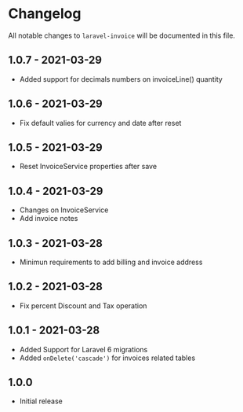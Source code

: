 # Changelog

All notable changes to `laravel-invoice` will be documented in this file.

##  1.0.7 - 2021-03-29
- Added support for decimals numbers on invoiceLine() quantity

##  1.0.6 - 2021-03-29
- Fix default valies for currency and date after reset

##  1.0.5 - 2021-03-29
- Reset InvoiceService properties after save

##  1.0.4 - 2021-03-29
- Changes on InvoiceService
- Add invoice notes

##  1.0.3 - 2021-03-28
- Minimun requirements to add billing and invoice address

##  1.0.2 - 2021-03-28
- Fix percent Discount and Tax operation

##  1.0.1 - 2021-03-28
- Added Support for Laravel 6 migrations
- Added `onDelete('cascade')` for invoices related tables

##  1.0.0
- Initial release
